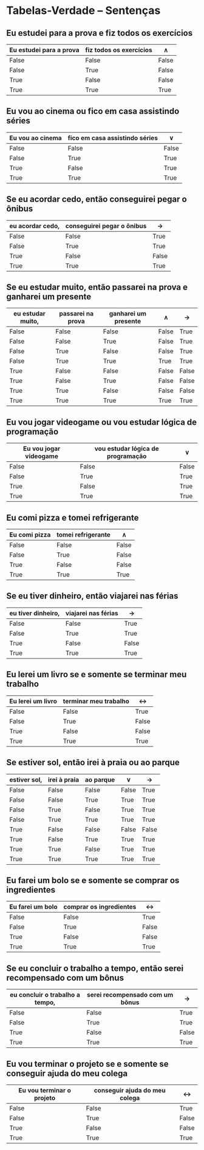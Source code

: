 # Tabelas-Verdade – Sentenças

## Eu estudei para a prova e fiz todos os exercícios

| Eu estudei para a prova | fiz todos os exercícios | ∧ |
| --- | --- | --- |
| False | False | False |
| False | True | False |
| True | False | False |
| True | True | True |

## Eu vou ao cinema ou fico em casa assistindo séries

| Eu vou ao cinema | fico em casa assistindo séries | ∨ |
| --- | --- | --- |
| False | False | False |
| False | True | True |
| True | False | True |
| True | True | True |

## Se eu acordar cedo, então conseguirei pegar o ônibus

| eu acordar cedo, | conseguirei pegar o ônibus | → |
| --- | --- | --- |
| False | False | True |
| False | True | True |
| True | False | False |
| True | True | True |

## Se eu estudar muito, então passarei na prova e ganharei um presente

| eu estudar muito, | passarei na prova | ganharei um presente | ∧ | → |
| --- | --- | --- | --- | --- |
| False | False | False | False | True |
| False | False | True | False | True |
| False | True | False | False | True |
| False | True | True | True | True |
| True | False | False | False | False |
| True | False | True | False | False |
| True | True | False | False | False |
| True | True | True | True | True |

## Eu vou jogar videogame ou vou estudar lógica de programação

| Eu vou jogar videogame | vou estudar lógica de programação | ∨ |
| --- | --- | --- |
| False | False | False |
| False | True | True |
| True | False | True |
| True | True | True |

## Eu comi pizza e tomei refrigerante

| Eu comi pizza | tomei refrigerante | ∧ |
| --- | --- | --- |
| False | False | False |
| False | True | False |
| True | False | False |
| True | True | True |

## Se eu tiver dinheiro, então viajarei nas férias

| eu tiver dinheiro, | viajarei nas férias | → |
| --- | --- | --- |
| False | False | True |
| False | True | True |
| True | False | False |
| True | True | True |

## Eu lerei um livro se e somente se terminar meu trabalho

| Eu lerei um livro | terminar meu trabalho | ↔ |
| --- | --- | --- |
| False | False | True |
| False | True | False |
| True | False | False |
| True | True | True |

## Se estiver sol, então irei à praia ou ao parque

| estiver sol, | irei à praia | ao parque | ∨ | → |
| --- | --- | --- | --- | --- |
| False | False | False | False | True |
| False | False | True | True | True |
| False | True | False | True | True |
| False | True | True | True | True |
| True | False | False | False | False |
| True | False | True | True | True |
| True | True | False | True | True |
| True | True | True | True | True |

## Eu farei um bolo se e somente se comprar os ingredientes

| Eu farei um bolo | comprar os ingredientes | ↔ |
| --- | --- | --- |
| False | False | True |
| False | True | False |
| True | False | False |
| True | True | True |

## Se eu concluir o trabalho a tempo, então serei recompensado com um bônus

| eu concluir o trabalho a tempo, | serei recompensado com um bônus | → |
| --- | --- | --- |
| False | False | True |
| False | True | True |
| True | False | False |
| True | True | True |

## Eu vou terminar o projeto se e somente se conseguir ajuda do meu colega

| Eu vou terminar o projeto | conseguir ajuda do meu colega | ↔ |
| --- | --- | --- |
| False | False | True |
| False | True | False |
| True | False | False |
| True | True | True |
